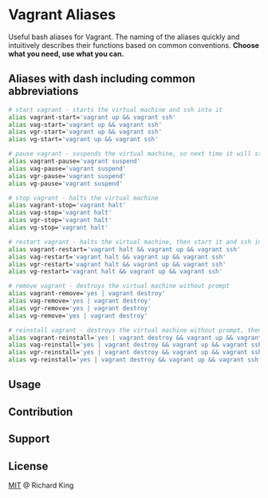 # Vagrant Aliases

Useful bash aliases for Vagrant. The naming of the aliases quickly and intuitively describes their functions
based on common conventions. **Choose what you need, use what you can.**

## Aliases with dash including common abbreviations

```bash
# start vagrant - starts the virtual machine and ssh into it
alias vagrant-start='vagrant up && vagrant ssh'
alias vag-start='vagrant up && vagrant ssh'
alias vgr-start='vagrant up && vagrant ssh'
alias vg-start='vagrant up && vagrant ssh'

# pause vagrant - suspends the virtual machine, so next time it will start just a couple of seconds
alias vagrant-pause='vagrant suspend'
alias vag-pause='vagrant suspend'
alias vgr-pause='vagrant suspend'
alias vg-pause='vagrant suspend'

# stop vagrant - halts the virtual machine
alias vagrant-stop='vagrant halt'
alias vag-stop='vagrant halt'
alias vgr-stop='vagrant halt'
alias vg-stop='vagrant halt'

# restart vagrant - halts the virtual machine, then start it and ssh into it
alias vagrant-restart='vagrant halt && vagrant up && vagrant ssh'
alias vag-restart='vagrant halt && vagrant up && vagrant ssh'
alias vgr-restart='vagrant halt && vagrant up && vagrant ssh'
alias vg-restart='vagrant halt && vagrant up && vagrant ssh'

# remove vagrant - destroys the virtual machine without prompt
alias vagrant-remove='yes | vagrant destroy'
alias vag-remove='yes | vagrant destroy'
alias vgr-remove='yes | vagrant destroy'
alias vg-remove='yes | vagrant destroy'

# reinstall vagrant - destroys the virtual machine without prompt, then start it and ssh into it
alias vagrant-reinstall='yes | vagrant destroy && vagrant up && vagrant ssh'
alias vag-reinstall='yes | vagrant destroy && vagrant up && vagrant ssh'
alias vgr-reinstall='yes | vagrant destroy && vagrant up && vagrant ssh'
alias vg-reinstall='yes | vagrant destroy && vagrant up && vagrant ssh'
```

## Usage

## Contribution

## Support

## License

[MIT](//opensource.org/licenses/MIT) @ Richard King
